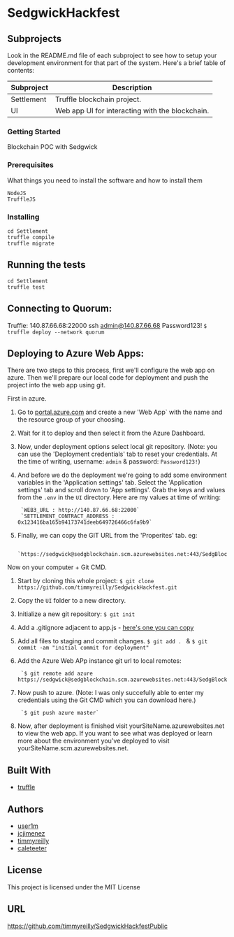 # SedgwickHackfest

## Subprojects
Look in the README.md file of each subproject to see how to setup your
development environment for that part of the system. Here's a brief table of
contents:

|Subproject | Description                                                      |
|-----------|------------------------------------------------------------------|
|Settlement | Truffle blockchain project.                                      |
|UI         | Web app UI for interacting with the blockchain.                  |



### Getting Started

Blockchain POC with Sedgwick

### Prerequisites

What things you need to install the software and how to install them

```
NodeJS
TruffleJS
```

### Installing

```
cd Settlement
truffle compile
truffle migrate
```

## Running the tests

```
cd Settlement
truffle test
```

## Connecting to Quorum:

Truffle:
140.87.66.68:22000
ssh admin@140.87.66.68
Password123!
`$ truffle deploy --network quorum `

## Deploying to Azure Web Apps:

There are two steps to this process, first we'll configure the web app on azure. Then we'll prepare our local code for deployment and push the project into the web app using git. 

First in azure. 
1. Go to [portal.azure.com](portal.azure.com) and create a new 'Web App` with the name and the resource group of your choosing. 
2. Wait for it to deploy and then select it from the Azure Dashboard. 
3. Now, under deployment options select local git repository. (Note: you can use the 'Deployment credentials' tab to reset your credentials. At the time of writing, username: `admin` & password: `Password123!`)
4. And before we do the deployment we're going to add some environment variables in the 'Application settings' tab. Select the 'Application settings' tab and scroll down to 'App settings'. Grab the keys and values from the `.env` in the `UI` directory. Here are my values at time of writing: 

        `WEB3_URL : http://140.87.66.68:22000`
        `SETTLEMENT_CONTRACT_ADDRESS : 0x123416ba165b94173741deeb649726466c6fa9b9`

5. Finally, we can copy the GIT URL from the 'Properites' tab. eg: 
        
        `https://sedgwick@sedgblockchain.scm.azurewebsites.net:443/SedgBlockchain.git`

Now on your computer + Git CMD. 
1. Start by cloning this whole project: `$ git clone https://github.com/timmyreilly/SedgwickHackfest.git` 
2. Copy the `UI` folder to a new directory. 
3. Initialize a new git repository:
`$ git init`
4. Add a .gitignore adjacent to app.js - [here's one you can copy](https://raw.githubusercontent.com/github/gitignore/master/Node.gitignore) 
5. Add all files to staging and commit changes. `$ git add . ` & `$ git commit -am "initial commit for deployment"` 
6. Add the Azure Web APp instance git url to local remotes: 

        `$ git remote add azure https://sedgwick@sedgblockchain.scm.azurewebsites.net:443/SedgBlockchain.git` 

7. Now push to azure. (Note: I was only succefully able to enter my credentials using the Git CMD which you can download here.)

        `$ git push azure master`

8. Now, after deployment is finished visit yourSiteName.azurewebsites.net to view the web app. If you want to see what was deployed or learn more about the environment you've deployed to visit yourSiteName.scm.azurewebsites.net. 


## Built With

* [truffle](http://truffleframework.com/)

## Authors

* [user1m](https://github.com/user1m)
* [jcjimenez](https://github.com/jcjimenez)
* [timmyreilly](https://github.com/timmyreilly)
* [caleteeter](https://github.com/caleteeter)

## License

This project is licensed under the MIT License

## URL
https://github.com/timmyreilly/SedgwickHackfestPublic

